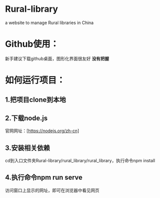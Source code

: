 # Rural-library
a website to manage Rural libraries in China
# Github使用：
新手建议下载github桌面，图形化界面很友好
**没有把握**
# 如何运行项目：
## 1.把项目clone到本地
## 2.下载node.js 
官网网址：[https://nodejs.org/zh-cn]
## 3.安装相关依赖
cd到入口文件夹Rural-library/rural_library/rural_library，执行命令npm install
## 4.执行命令npm run serve
访问窗口上显示的网址，即可在浏览器中看见网页

